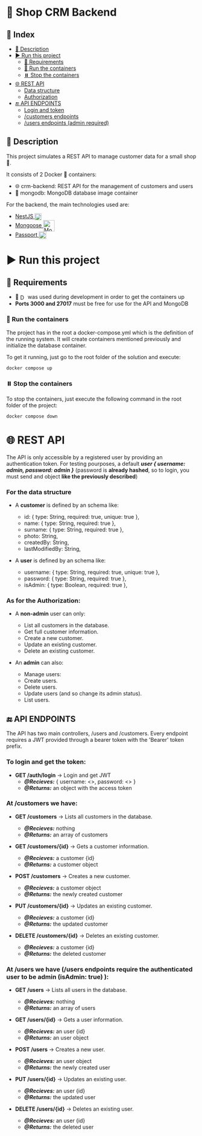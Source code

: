 # 🛒 Shop CRM Backend

## 📌 Index

- [📝 Description](#📝-description)
- [▶️ Run this project](#▶️-run-this-project)
  - [🔧 Requirements](#🔧-requirements)
  - [🐳 Run the containers](#🐳-run-the-containers)
  - [⏸️ Stop the containers](#⏸️-stop-the-containers)
- [🌐 REST API](#🌐-rest-api)
  - [Data structure](#for-the-data-structure)
  - [Authorization](#as-for-the-authorization)
- [🔚 API ENDPOINTS](#🔚-api-endpoints)
  - [Login and token](#to-login-and-get-the-token)
  - [/customers endpoints](#at-customers-we-have)
  - [/users endpoints (admin required)](#at-users-we-have-users-endpoints-require-the-authenticated-user-to-be-admin-isadmin-true)

## 📝 Description

This project simulates a REST API to manage customer data for a small shop 🛒.

It consists of 2 Docker 🐳 containers:

- 🌐 crm-backend: REST API for the management of customers and users
- 💾 mongodb: MongoDB database image container

For the backend, the main technologies used are:

- [NestJS <img src="https://nestjs.com/img/logo-small.svg" width="18" style="vertical-align:middle;" alt="Nest Logo" />](http://nestjs.com/ "NestJS's Homepage")
- [Mongoose <img src="https://avatars.githubusercontent.com/u/7552965?s=280&v=4" width="30" style="vertical-align:middle;" alt="Mongoose Logo" />](https://mongoosejs.com/ "Mongoose's Homepage")
- [Passport <img src="https://cdn.glitch.me/project-avatar/0d184ee3-fd8d-4b94-acf4-b4e686e57375.png" width="20" style="vertical-align:middle;" alt="Passport Logo" />](https://www.passportjs.org/ "Passport's Homepage")

# ▶️ Run this project

## 🔧 Requirements

- 🐳 <a href="https://www.docker.com/products/docker-desktop/" target="_blank"><img style="vertical-align:middle;" src="https://img.shields.io/badge/Docker-v20.10.17-green" alt="Docker version 20.10.17" height="16"/></a> was used during development in order to get the containers up
- **Ports 3000 and 27017** must be free for use for the API and MongoDB

### 🐳 Run the containers

The project has in the root a docker-compose.yml which is the definition of the running system. It will create containers mentioned previously and initialize the database container.

To get it running, just go to the root folder of the solution and execute:

```
docker compose up
```

### ⏸️ Stop the containers

To stop the containers, just execute the following command in the root folder of the project:

```
docker compose down
```

# 🌐 REST API

The API is only accessible by a registered user by providing an authentication token. For testing pourposes, a default **_user { username: admin, password: admin }_** (password is **already hashed**, so to login, you must send and object **like the previously described**)

### For the data structure

- A **customer** is defined by an schema like:

  - id: { type: String, required: true, unique: true },
  - name: { type: String, required: true },
  - surname: { type: String, required: true },
  - photo: String,
  - createdBy: String,
  - lastModifiedBy: String,

- A **user** is defined by an schema like:

  - username: { type: String, required: true, unique: true },
  - password: { type: String, required: true },
  - isAdmin: { type: Boolean, required: true },

### As for the Authorization:

- A **non-admin** user can only:

  - List all customers in the database.
  - Get full customer information.
  - Create a new customer.
  - Update an existing customer.
  - Delete an existing customer.

- An **admin** can also:

  - Manage users:
  - Create users.
  - Delete users.
  - Update users (and so change its admin status).
  - List users.

## 🔚 API ENDPOINTS

The API has two main controllers, /users and /customers. Every endpoint requires a JWT provided through a bearer token with the 'Bearer' token prefix.

### To login and get the token:

- **GET /auth/login** -> Login and get JWT
  - **_@Recieves:_** { username: <>, password: <> }
  - **_@Returns:_** an object with the access token

### At /customers we have:

- **GET /customers** -> Lists all customers in the database.

  - **_@Recieves:_** nothing
  - **_@Returns:_** an array of customers

- **GET /customers/{id}** -> Gets a customer information.

  - **_@Recieves:_** a customer {id}
  - **_@Returns:_** a customer object

- **POST /customers** -> Creates a new customer.

  - **_@Recieves:_** a customer object
  - **_@Returns:_** the newly created customer

- **PUT /customers/{id}** -> Updates an existing customer.

  - **_@Recieves:_** a customer {id}
  - **_@Returns:_** the updated customer

- **DELETE /customers/{id}** -> Deletes an existing customer.
  - **_@Recieves:_** a customer {id}
  - **_@Returns:_** the deleted customer

### At /users we have (/users endpoints require the authenticated user to be admin (isAdmin: true) ):

- **GET /users** -> Lists all users in the database.

  - **_@Recieves:_** nothing
  - **_@Returns:_** an array of users

- **GET /users/{id}** -> Gets a user information.

  - **_@Recieves:_** an user {id}
  - **_@Returns:_** an user object

- **POST /users** -> Creates a new user.

  - **_@Recieves:_** an user object
  - **_@Returns:_** the newly created user

- **PUT /users/{id}** -> Updates an existing user.

  - **_@Recieves:_** an user {id}
  - **_@Returns:_** the updated user

- **DELETE /users/{id}** -> Deletes an existing user.
  - **_@Recieves:_** an user {id}
  - **_@Returns:_** the deleted user

